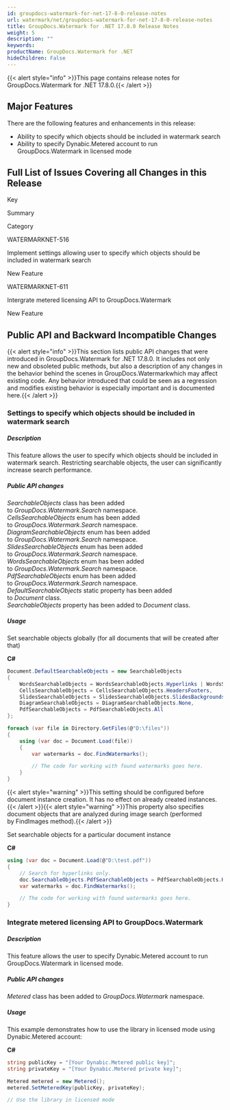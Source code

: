 ```yaml
---
id: groupdocs-watermark-for-net-17-8-0-release-notes
url: watermark/net/groupdocs-watermark-for-net-17-8-0-release-notes
title: GroupDocs.Watermark for .NET 17.8.0 Release Notes
weight: 5
description: ""
keywords: 
productName: GroupDocs.Watermark for .NET
hideChildren: False
---
```

{{< alert style="info" >}}This page contains release notes for GroupDocs.Watermark for .NET 17.8.0.{{< /alert >}}

## Major Features

There are the following features and enhancements in this release:

*   Ability to specify which objects should be included in watermark search
*   Ability to specify Dynabic.Metered account to run GroupDocs.Watermark in licensed mode

## Full List of Issues Covering all Changes in this Release

Key 

Summary

Category

WATERMARKNET-516

Implement settings allowing user to specify which objects should be included in watermark search 

New Feature 

WATERMARKNET-611

Intergrate metered licensing API to GroupDocs.Watermark

New Feature 

## Public API and Backward Incompatible Changes

{{< alert style="info" >}}This section lists public API changes that were introduced in GroupDocs.Watermark for .NET 17.8.0. It includes not only new and obsoleted public methods, but also a description of any changes in the behavior behind the scenes in GroupDocs.Watermarkwhich may affect existing code. Any behavior introduced that could be seen as a regression and modifies existing behavior is especially important and is documented here.{{< /alert >}}

### Settings to specify which objects should be included in watermark search

##### Description

This feature allows the user to specify which objects should be included in watermark search. Restricting searchable objects, the user can significantly increase search performance.

##### Public API changes

*SearchableObjects* class has been added to *GroupDocs.Watermark.Search* namespace.  
*CellsSearchableObjects* enum has been added to *GroupDocs.Watermark.Search* namespace.  
*DiagramSearchableObjects* enum has been added to *GroupDocs.Watermark.Search* namespace.  
*SlidesSearchableObjects* enum has been added to *GroupDocs.Watermark.Search* namespace.  
*WordsSearchableObjects* enum has been added to *GroupDocs.Watermark.Search* namespace.  
*PdfSearchableObjects* enum has been added to *GroupDocs.Watermark.Search* namespace.  
*DefaultSearchableObjects* static property has been added to *Document* class.  
*SearchableObjects* property has been added to *Document* class.

##### Usage

Set searchable objects globally (for all documents that will be created after that)

**C#**

```csharp
Document.DefaultSearchableObjects = new SearchableObjects
{
	WordsSearchableObjects = WordsSearchableObjects.Hyperlinks | WordsSearchableObjects.Text,
	CellsSearchableObjects = CellsSearchableObjects.HeadersFooters,
	SlidesSearchableObjects = SlidesSearchableObjects.SlidesBackgrounds | SlidesSearchableObjects.Shapes,
	DiagramSearchableObjects = DiagramSearchableObjects.None,
	PdfSearchableObjects = PdfSearchableObjects.All
};

foreach (var file in Directory.GetFiles(@"D:\files"))
{
	using (var doc = Document.Load(file))
	{
		var watermarks = doc.FindWatermarks();

		// The code for working with found watermarks goes here.
	}
}
```

{{< alert style="warning" >}}This setting should be configured before document instance creation. It has no effect on already created instances.{{< /alert >}}{{< alert style="warning" >}}This property also specifies document objects that are analyzed during image search (performed by FindImages method).{{< /alert >}}

Set searchable objects for a particular document instance

**C#**

```csharp
using (var doc = Document.Load(@"D:\test.pdf"))
{
	// Search for hyperlinks only.
	doc.SearchableObjects.PdfSearchableObjects = PdfSearchableObjects.Hyperlinks;
	var watermarks = doc.FindWatermarks();

	// The code for working with found watermarks goes here.
}
```

### Integrate metered licensing API to GroupDocs.Watermark

##### Description

This feature allows the user to specify Dynabic.Metered account to run GroupDocs.Watermark in licensed mode.

##### Public API changes

*Metered* class has been added to *GroupDocs.Watermark* namespace.

##### Usage

This example demonstrates how to use the library in licensed mode using Dynabic.Metered account:

**C#**

```csharp
string publicKey = "[Your Dynabic.Metered public key]";
string privateKey = "[Your Dynabic.Metered private key]";

Metered metered = new Metered();
metered.SetMeteredKey(publicKey, privateKey);

// Use the library in licensed mode
```
